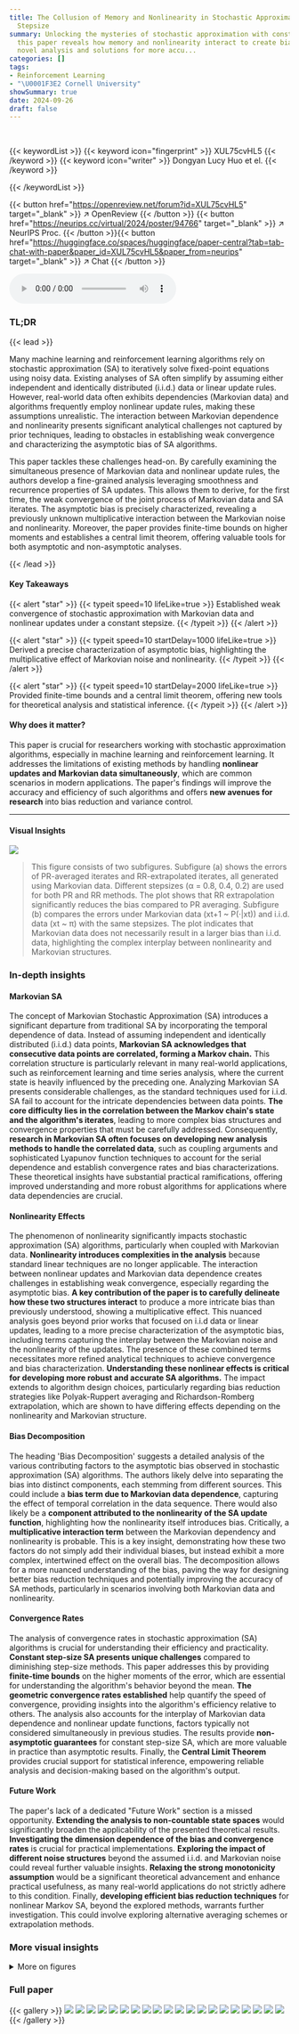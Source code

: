 ```yaml
---
title: The Collusion of Memory and Nonlinearity in Stochastic Approximation With Constant
  Stepsize
summary: Unlocking the mysteries of stochastic approximation with constant stepsize,
  this paper reveals how memory and nonlinearity interact to create bias, providing
  novel analysis and solutions for more accu...
categories: []
tags:
- Reinforcement Learning
- "\U0001F3E2 Cornell University"
showSummary: true
date: 2024-09-26
draft: false
---
```


<br>

{{< keywordList >}}
{{< keyword icon="fingerprint" >}} XUL75cvHL5 {{< /keyword >}}
{{< keyword icon="writer" >}} Dongyan Lucy Huo et el. {{< /keyword >}}
 
{{< /keywordList >}}

{{< button href="https://openreview.net/forum?id=XUL75cvHL5" target="_blank" >}}
↗ OpenReview
{{< /button >}}
{{< button href="https://neurips.cc/virtual/2024/poster/94766" target="_blank" >}}
↗ NeurIPS Proc.
{{< /button >}}{{< button href="https://huggingface.co/spaces/huggingface/paper-central?tab=tab-chat-with-paper&paper_id=XUL75cvHL5&paper_from=neurips" target="_blank" >}}
↗ Chat
{{< /button >}}



<audio controls>
    <source src="https://ai-paper-reviewer.com/XUL75cvHL5/podcast.wav" type="audio/wav">
    Your browser does not support the audio element.
</audio>


### TL;DR


{{< lead >}}

Many machine learning and reinforcement learning algorithms rely on stochastic approximation (SA) to iteratively solve fixed-point equations using noisy data.  Existing analyses of SA often simplify by assuming either independent and identically distributed (i.i.d.) data or linear update rules. However, real-world data often exhibits dependencies (Markovian data) and algorithms frequently employ nonlinear update rules, making these assumptions unrealistic.  The interaction between Markovian dependence and nonlinearity presents significant analytical challenges not captured by prior techniques, leading to obstacles in establishing weak convergence and characterizing the asymptotic bias of SA algorithms. 

This paper tackles these challenges head-on. By carefully examining the simultaneous presence of Markovian data and nonlinear update rules, the authors develop a fine-grained analysis leveraging smoothness and recurrence properties of SA updates. This allows them to derive, for the first time, the weak convergence of the joint process of Markovian data and SA iterates. The asymptotic bias is precisely characterized, revealing a previously unknown multiplicative interaction between the Markovian noise and nonlinearity.  Moreover, the paper provides finite-time bounds on higher moments and establishes a central limit theorem, offering valuable tools for both asymptotic and non-asymptotic analyses.

{{< /lead >}}


#### Key Takeaways

{{< alert "star" >}}
{{< typeit speed=10 lifeLike=true >}} Established weak convergence of stochastic approximation with Markovian data and nonlinear updates under a constant stepsize. {{< /typeit >}}
{{< /alert >}}

{{< alert "star" >}}
{{< typeit speed=10 startDelay=1000 lifeLike=true >}} Derived a precise characterization of asymptotic bias, highlighting the multiplicative effect of Markovian noise and nonlinearity. {{< /typeit >}}
{{< /alert >}}

{{< alert "star" >}}
{{< typeit speed=10 startDelay=2000 lifeLike=true >}} Provided finite-time bounds and a central limit theorem, offering new tools for theoretical analysis and statistical inference. {{< /typeit >}}
{{< /alert >}}

#### Why does it matter?
This paper is crucial for researchers working with stochastic approximation algorithms, especially in machine learning and reinforcement learning.  It addresses the limitations of existing methods by handling **nonlinear updates and Markovian data simultaneously**, which are common scenarios in modern applications.  The paper's findings will improve the accuracy and efficiency of such algorithms and offers **new avenues for research** into bias reduction and variance control.

------
#### Visual Insights



![](https://ai-paper-reviewer.com/XUL75cvHL5/figures_9_1.jpg)

> This figure consists of two subfigures. Subfigure (a) shows the errors of PR-averaged iterates and RR-extrapolated iterates, all generated using Markovian data. Different stepsizes (α = 0.8, 0.4, 0.2) are used for both PR and RR methods. The plot shows that RR extrapolation significantly reduces the bias compared to PR averaging. Subfigure (b) compares the errors under Markovian data (xt+1 ~ P(·|xt)) and i.i.d. data (xt ~ π) with the same stepsizes. The plot indicates that Markovian data does not necessarily result in a larger bias than i.i.d. data, highlighting the complex interplay between nonlinearity and Markovian structures.







### In-depth insights


#### Markovian SA
The concept of Markovian Stochastic Approximation (SA) introduces a significant departure from traditional SA by incorporating the temporal dependence of data.  Instead of assuming independent and identically distributed (i.i.d.) data points, **Markovian SA acknowledges that consecutive data points are correlated, forming a Markov chain.** This correlation structure is particularly relevant in many real-world applications, such as reinforcement learning and time series analysis, where the current state is heavily influenced by the preceding one.  Analyzing Markovian SA presents considerable challenges, as the standard techniques used for i.i.d. SA fail to account for the intricate dependencies between data points. **The core difficulty lies in the correlation between the Markov chain's state and the algorithm's iterates**, leading to more complex bias structures and convergence properties that must be carefully addressed.  Consequently, **research in Markovian SA often focuses on developing new analysis methods to handle the correlated data**, such as coupling arguments and sophisticated Lyapunov function techniques to account for the serial dependence and establish convergence rates and bias characterizations. These theoretical insights have substantial practical ramifications, offering improved understanding and more robust algorithms for applications where data dependencies are crucial.

#### Nonlinearity Effects
The phenomenon of nonlinearity significantly impacts stochastic approximation (SA) algorithms, particularly when coupled with Markovian data.  **Nonlinearity introduces complexities in the analysis** because standard linear techniques are no longer applicable.  The interaction between nonlinear updates and Markovian data dependence creates challenges in establishing weak convergence, especially regarding the asymptotic bias.  **A key contribution of the paper is to carefully delineate how these two structures interact** to produce a more intricate bias than previously understood, showing a multiplicative effect. This nuanced analysis goes beyond prior works that focused on i.i.d data or linear updates, leading to a more precise characterization of the asymptotic bias, including terms capturing the interplay between the Markovian noise and the nonlinearity of the updates.  The presence of these combined terms necessitates more refined analytical techniques to achieve convergence and bias characterization. **Understanding these nonlinear effects is critical for developing more robust and accurate SA algorithms.**  The impact extends to algorithm design choices, particularly regarding bias reduction strategies like Polyak-Ruppert averaging and Richardson-Romberg extrapolation, which are shown to have differing effects depending on the nonlinearity and Markovian structure.

#### Bias Decomposition
The heading 'Bias Decomposition' suggests a detailed analysis of the various contributing factors to the asymptotic bias observed in stochastic approximation (SA) algorithms.  The authors likely delve into separating the bias into distinct components, each stemming from different sources.  This could include a **bias term due to Markovian data dependence**, capturing the effect of temporal correlation in the data sequence.  There would also likely be a **component attributed to the nonlinearity of the SA update function**, highlighting how the nonlinearity itself introduces bias.  Critically, a **multiplicative interaction term** between the Markovian dependency and nonlinearity is probable. This is a key insight, demonstrating how these two factors do not simply add their individual biases, but instead exhibit a more complex, intertwined effect on the overall bias. The decomposition allows for a more nuanced understanding of the bias, paving the way for designing better bias reduction techniques and potentially improving the accuracy of SA methods, particularly in scenarios involving both Markovian data and nonlinearity.

#### Convergence Rates
The analysis of convergence rates in stochastic approximation (SA) algorithms is crucial for understanding their efficiency and practicality.  **Constant step-size SA presents unique challenges** compared to diminishing step-size methods. This paper addresses this by providing **finite-time bounds** on the higher moments of the error, which are essential for understanding the algorithm's behavior beyond the mean.  **The geometric convergence rates established** help quantify the speed of convergence, providing insights into the algorithm's efficiency relative to others. The analysis also accounts for the interplay of Markovian data dependence and nonlinear update functions, factors typically not considered simultaneously in previous studies.  The results provide **non-asymptotic guarantees** for constant step-size SA, which are more valuable in practice than asymptotic results. Finally, the **Central Limit Theorem** provides crucial support for statistical inference, empowering reliable analysis and decision-making based on the algorithm's output.

#### Future Work
The paper's lack of a dedicated "Future Work" section is a missed opportunity.  **Extending the analysis to non-countable state spaces** would significantly broaden the applicability of the presented theoretical results.  **Investigating the dimension dependence of the bias and convergence rates** is crucial for practical implementations.  **Exploring the impact of different noise structures** beyond the assumed i.i.d. and Markovian noise could reveal further valuable insights.  **Relaxing the strong monotonicity assumption** would be a significant theoretical advancement and enhance practical usefulness, as many real-world applications do not strictly adhere to this condition.  Finally, **developing efficient bias reduction techniques** for nonlinear Markov SA, beyond the explored methods, warrants further investigation.  This could involve exploring alternative averaging schemes or extrapolation methods.


### More visual insights

<details>
<summary>More on figures
</summary>


![](https://ai-paper-reviewer.com/XUL75cvHL5/figures_16_1.jpg)

> This figure contains two subfigures, (a) and (b). Subfigure (a) is a histogram of the centered and scaled PR-averaged iterates from the experiment, overlaid with a fitted normal density curve. The close alignment indicates that the empirical distribution closely follows the normal distribution. Subfigure (b) is a QQ plot that compares the empirical distribution of the PR-averaged iterates from the L2-regularized logistic regression experiment with the theoretical normal distribution. The linearity of the points along the 45-degree reference line indicates that the empirical distribution closely follows the normal distribution.  These plots verify the Central Limit Theorem (CLT) for the averaged iterates from the experiment.


![](https://ai-paper-reviewer.com/XUL75cvHL5/figures_16_2.jpg)

> This figure contains two subfigures. Subfigure (a) shows the errors of PR-averaged iterates and RR-extrapolated iterates, generated using Markovian data. The results show that RR extrapolation effectively reduces the bias compared to PR averaging.  Subfigure (b) compares the errors under Markovian data and i.i.d. data, showing that Markovian data does not necessarily result in a larger bias than i.i.d. data, consistent with the theoretical findings.


</details>






### Full paper

{{< gallery >}}
<img src="https://ai-paper-reviewer.com/XUL75cvHL5/1.png" class="grid-w50 md:grid-w33 xl:grid-w25" />
<img src="https://ai-paper-reviewer.com/XUL75cvHL5/2.png" class="grid-w50 md:grid-w33 xl:grid-w25" />
<img src="https://ai-paper-reviewer.com/XUL75cvHL5/3.png" class="grid-w50 md:grid-w33 xl:grid-w25" />
<img src="https://ai-paper-reviewer.com/XUL75cvHL5/4.png" class="grid-w50 md:grid-w33 xl:grid-w25" />
<img src="https://ai-paper-reviewer.com/XUL75cvHL5/5.png" class="grid-w50 md:grid-w33 xl:grid-w25" />
<img src="https://ai-paper-reviewer.com/XUL75cvHL5/6.png" class="grid-w50 md:grid-w33 xl:grid-w25" />
<img src="https://ai-paper-reviewer.com/XUL75cvHL5/7.png" class="grid-w50 md:grid-w33 xl:grid-w25" />
<img src="https://ai-paper-reviewer.com/XUL75cvHL5/8.png" class="grid-w50 md:grid-w33 xl:grid-w25" />
<img src="https://ai-paper-reviewer.com/XUL75cvHL5/9.png" class="grid-w50 md:grid-w33 xl:grid-w25" />
<img src="https://ai-paper-reviewer.com/XUL75cvHL5/10.png" class="grid-w50 md:grid-w33 xl:grid-w25" />
<img src="https://ai-paper-reviewer.com/XUL75cvHL5/11.png" class="grid-w50 md:grid-w33 xl:grid-w25" />
<img src="https://ai-paper-reviewer.com/XUL75cvHL5/12.png" class="grid-w50 md:grid-w33 xl:grid-w25" />
<img src="https://ai-paper-reviewer.com/XUL75cvHL5/13.png" class="grid-w50 md:grid-w33 xl:grid-w25" />
<img src="https://ai-paper-reviewer.com/XUL75cvHL5/14.png" class="grid-w50 md:grid-w33 xl:grid-w25" />
<img src="https://ai-paper-reviewer.com/XUL75cvHL5/15.png" class="grid-w50 md:grid-w33 xl:grid-w25" />
<img src="https://ai-paper-reviewer.com/XUL75cvHL5/16.png" class="grid-w50 md:grid-w33 xl:grid-w25" />
<img src="https://ai-paper-reviewer.com/XUL75cvHL5/17.png" class="grid-w50 md:grid-w33 xl:grid-w25" />
<img src="https://ai-paper-reviewer.com/XUL75cvHL5/18.png" class="grid-w50 md:grid-w33 xl:grid-w25" />
<img src="https://ai-paper-reviewer.com/XUL75cvHL5/19.png" class="grid-w50 md:grid-w33 xl:grid-w25" />
<img src="https://ai-paper-reviewer.com/XUL75cvHL5/20.png" class="grid-w50 md:grid-w33 xl:grid-w25" />
{{< /gallery >}}